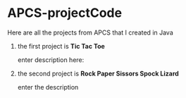# APCS-projectCode
Here are all the projects from APCS that I created in Java
1. the first project is **Tic Tac Toe**


   enter description here:
   
   
2. the second project is **Rock Paper Sissors Spock Lizard**


   enter the description
